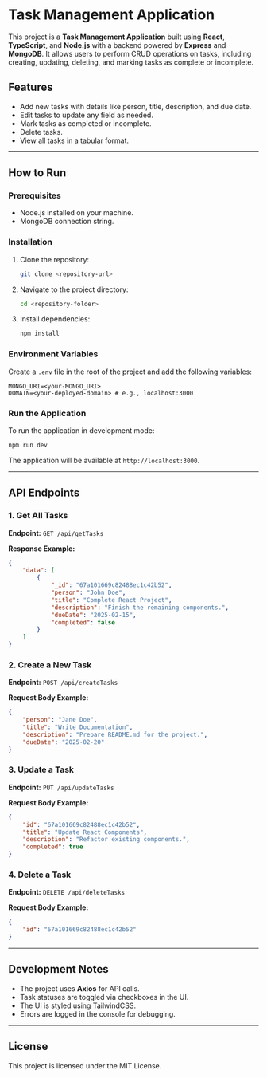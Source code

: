 # Task Management Application

This project is a **Task Management Application** built using **React**, **TypeScript**, and **Node.js** with a backend powered by **Express** and **MongoDB**. It allows users to perform CRUD operations on tasks, including creating, updating, deleting, and marking tasks as complete or incomplete.

## Features

-   Add new tasks with details like person, title, description, and due date.
-   Edit tasks to update any field as needed.
-   Mark tasks as completed or incomplete.
-   Delete tasks.
-   View all tasks in a tabular format.

---

## How to Run

### Prerequisites

-   Node.js installed on your machine.
-   MongoDB connection string.

### Installation

1. Clone the repository:
    ```bash
    git clone <repository-url>
    ```
2. Navigate to the project directory:
    ```bash
    cd <repository-folder>
    ```
3. Install dependencies:
    ```bash
    npm install
    ```

### Environment Variables

Create a `.env` file in the root of the project and add the following variables:

```env
MONGO_URI=<your-MONGO_URI>
DOMAIN=<your-deployed-domain> # e.g., localhost:3000
```

### Run the Application

To run the application in development mode:

```bash
npm run dev
```

The application will be available at `http://localhost:3000`.

---

## API Endpoints

### 1. Get All Tasks

**Endpoint:** `GET /api/getTasks`

**Response Example:**

```json
{
    "data": [
        {
            "_id": "67a101669c82488ec1c42b52",
            "person": "John Doe",
            "title": "Complete React Project",
            "description": "Finish the remaining components.",
            "dueDate": "2025-02-15",
            "completed": false
        }
    ]
}
```

### 2. Create a New Task

**Endpoint:** `POST /api/createTasks`

**Request Body Example:**

```json
{
    "person": "Jane Doe",
    "title": "Write Documentation",
    "description": "Prepare README.md for the project.",
    "dueDate": "2025-02-20"
}
```

### 3. Update a Task

**Endpoint:** `PUT /api/updateTasks`

**Request Body Example:**

```json
{
    "id": "67a101669c82488ec1c42b52",
    "title": "Update React Components",
    "description": "Refactor existing components.",
    "completed": true
}
```

### 4. Delete a Task

**Endpoint:** `DELETE /api/deleteTasks`

**Request Body Example:**

```json
{
    "id": "67a101669c82488ec1c42b52"
}
```

---

## Development Notes

-   The project uses **Axios** for API calls.
-   Task statuses are toggled via checkboxes in the UI.
-   The UI is styled using TailwindCSS.
-   Errors are logged in the console for debugging.

---

## License

This project is licensed under the MIT License.
